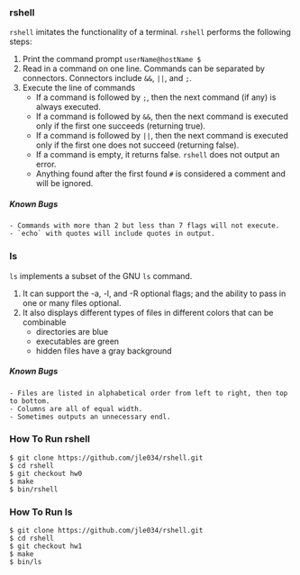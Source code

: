 ### rshell
`rshell` imitates the functionality of a terminal. `rshell` performs the following steps:

1. Print the command prompt `userName@hostName $` 
2. Read in a command on one line. Commands can be separated by connectors.
Connectors include `&&`, `||`, and `;`.
3. Execute the line of commands
	- If a command is followed by `;`, then the next command (if any) is always executed.
	- If a command is followed by `&&`, then the next command is executed only if the first one succeeds (returning true).
	- If a command is followed by `||`, then the next command is executed only if the first one does not succeed (returning false).
	- If a command is empty, it returns false. `rshell` does not output an error. 
	- Anything found after the first found `#` is considered a comment and will be ignored. 

##### Known Bugs
	- Commands with more than 2 but less than 7 flags will not execute.
	- `echo` with quotes will include quotes in output.

### ls
`ls` implements a subset of the GNU `ls` command. 
1. It can support the -a, -l, and -R optional flags; and the ability to pass in one or many files optional. 
2. It also displays different types of files in different colors that can be combinable
	- directories are blue
	- executables are green
	- hidden files have a gray background

##### Known Bugs 
	- Files are listed in alphabetical order from left to right, then top to bottom.
	- Columns are all of equal width.	
	- Sometimes outputs an unnecessary endl.

### How To Run rshell
```
$ git clone https://github.com/jle034/rshell.git
$ cd rshell
$ git checkout hw0
$ make
$ bin/rshell
```

### How To Run ls
```
$ git clone https://github.com/jle034/rshell.git
$ cd rshell
$ git checkout hw1
$ make
$ bin/ls
```
